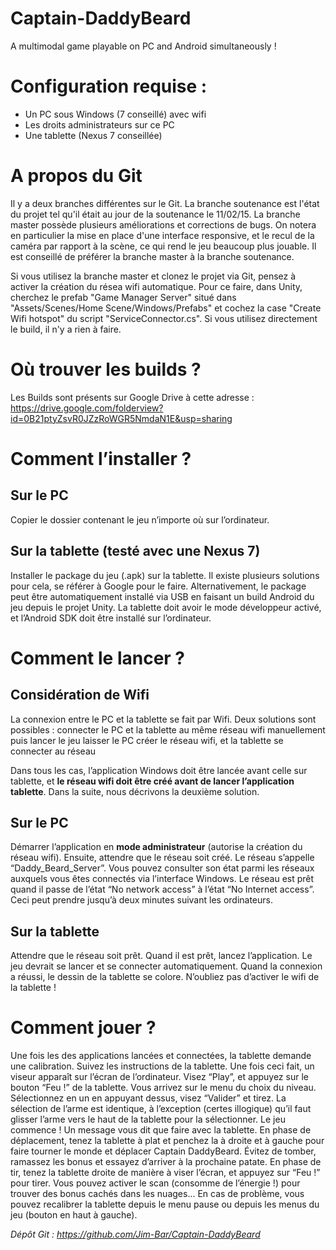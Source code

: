 ﻿# Captain-DaddyBeard
A multimodal game playable on PC and Android simultaneously !


Configuration requise :
=======================

- Un PC sous Windows (7 conseillé) avec wifi 
- Les droits administrateurs sur ce PC
- Une tablette (Nexus 7 conseillée)

A propos du Git
===============

Il y a deux branches différentes sur le Git. La branche soutenance est l'état du projet tel qu'il était au jour de la soutenance le 11/02/15. La branche master possède plusieurs améliorations et corrections de bugs. On notera en particulier la mise en place d'une interface responsive, et le recul de la caméra par rapport à la scène, ce qui rend le jeu beaucoup plus jouable. Il est conseillé de préférer la branche master à la branche soutenance.

Si vous utilisez la branche master et clonez le projet via Git, pensez à activer la création du résea wifi automatique. Pour ce faire, dans Unity, cherchez le prefab "Game Manager Server" situé dans "Assets/Scenes/Home Scene/Windows/Prefabs" et cochez la case "Create Wifi hotspot" du script "ServiceConnector.cs". Si vous utilisez directement le build, il n'y a rien à faire.

Où trouver les builds ?
=======================

Les Builds sont présents sur Google Drive à cette adresse : https://drive.google.com/folderview?id=0B21ptyZsvR0JZzRoWGR5NmdaN1E&usp=sharing

Comment l’installer ?
=====================

Sur le PC
---------

Copier le dossier contenant le jeu n’importe où sur l’ordinateur.

Sur la tablette (testé avec une Nexus 7)
----------------------------------------

Installer le package du jeu (.apk) sur la tablette. Il existe plusieurs solutions pour cela, se référer à Google pour le faire.
Alternativement, le package peut être automatiquement installé via USB en faisant un build Android du jeu depuis le projet Unity. La tablette doit avoir le mode développeur activé, et l’Android SDK doit être installé sur l’ordinateur.

Comment le lancer ?
===================

Considération de Wifi
---------------------

La connexion entre le PC et la tablette se fait par Wifi. Deux solutions sont possibles :
connecter le PC et la tablette au même réseau wifi manuellement puis lancer le jeu
laisser le PC créer le réseau wifi, et la tablette se connecter au réseau

Dans tous les cas, l’application Windows doit être lancée avant celle sur tablette, et **le réseau wifi doit être créé avant de lancer l’application tablette**. Dans la suite, nous décrivons la deuxième solution.

Sur le PC
---------

Démarrer l’application en **mode administrateur** (autorise la création du réseau wifi). Ensuite, attendre que le réseau soit créé. Le réseau s’appelle “Daddy_Beard_Server”. Vous pouvez consulter son état parmi les réseaux auxquels vous êtes connectés via l’interface Windows. Le réseau est prêt quand il passe de l’état “No network access” à l’état “No Internet access”. Ceci peut prendre jusqu’à deux minutes suivant les ordinateurs.

Sur la tablette
---------------

Attendre que le réseau soit prêt. Quand il est prêt, lancez l’application. Le jeu devrait se lancer et se connecter automatiquement. Quand la connexion a réussi, le dessin de la tablette se colore. N’oubliez pas d’activer le wifi de la tablette !

Comment jouer ?
===============

Une fois les des applications lancées et connectées, la tablette demande une calibration. Suivez les instructions de la tablette.
Une fois ceci fait, un viseur apparaît sur l’écran de l’ordinateur. Visez “Play”, et appuyez sur le bouton “Feu !” de la tablette. Vous arrivez sur le menu du choix du niveau. Sélectionnez en un en appuyant dessus, visez “Valider” et tirez. La sélection de l’arme est identique, à l’exception (certes illogique) qu’il faut glisser l’arme vers le haut de la tablette pour la sélectionner.
Le jeu commence ! Un message vous dit que faire avec la tablette.
En phase de déplacement, tenez la tablette à plat et penchez la à droite et à gauche pour faire tourner le monde et déplacer Captain DaddyBeard. Évitez de tomber, ramassez les bonus et essayez d’arriver à la prochaine patate.
En phase de tir, tenez la tablette droite de manière à viser l’écran, et appuyez sur “Feu !” pour tirer. Vous pouvez activer le scan (consomme de l’énergie !) pour trouver des bonus cachés dans les nuages...
En cas de problème, vous pouvez recalibrer la tablette depuis le menu pause ou depuis les menus du jeu (bouton en haut à gauche).

*Dépôt Git : https://github.com/Jim-Bar/Captain-DaddyBeard*
